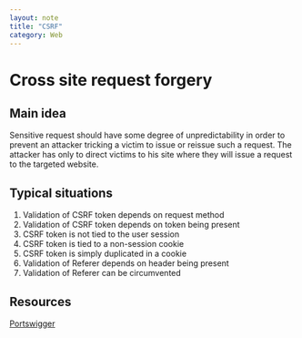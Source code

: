 ```yaml
---
layout: note
title: "CSRF"
category: Web
---
```


# Cross site request forgery

## Main idea

Sensitive request should have some degree of unpredictability in order to prevent an attacker tricking a victim to issue or reissue such a request. The attacker has only to direct victims to his site where they will issue a request to the targeted website.

## Typical situations

1. Validation of CSRF token depends on request method
2. Validation of CSRF token depends on token being present
3. CSRF token is not tied to the user session
4. CSRF token is tied to a non-session cookie
5. CSRF token is simply duplicated in a cookie
6. Validation of Referer depends on header being present
7. Validation of Referer can be circumvented

## Resources
[Portswigger](https://portswigger.net/web-security/csrf)
